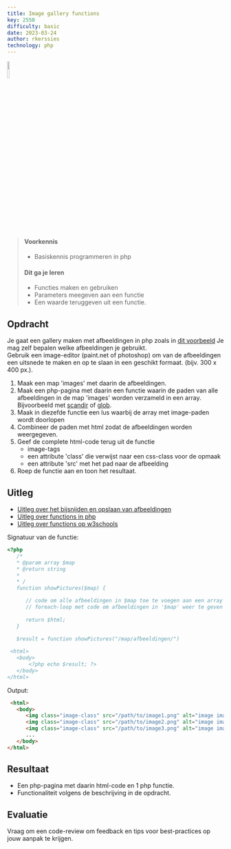 ```yaml
---
title: Image gallery functions
key: 2550
difficulty: basic
date: 2023-03-24
author: rkerssies
technology: php
---
```


<img src="{{ '/_assets/basis/functions.png' | url }}" style="width:10%;">

> #### Voorkennis
> * Basiskennis programmeren in php
> 
> #### Dit ga je leren
> * Functies maken en gebruiken
> * Parameters meegeven aan een functie
> * Een waarde teruggeven uit een functie.

## Opdracht
Je gaat een gallery maken met afbeeldingen in php zoals in [dit voorbeeld](https://by9sfe.csb.app/)
Je mag zelf bepalen welke afbeeldingen je gebruikt.  
Gebruik een image-editor (paint.net of photoshop) om van de afbeeldingen een uitsnede te maken en op te slaan in een geschikt formaat. (bijv. 300 x 400 px.).


1. Maak een map 'images' met daarin de afbeeldingen.
2. Maak een php-pagina met daarin een functie waarin de paden van alle afbeeldingen in de map 'images' worden verzameld in een array. Bijvoorbeeld met [scandir](https://www.php.net/manual/en/function.scandir.php) of [glob](https://www.php.net/manual/en/function.glob.php).
3. Maak in diezefde functie een lus waarbij de array met image-paden wordt doorlopen
4. Combineer de paden met html zodat de afbeeldingen worden weergegeven. 
5. Geef de complete html-code terug uit de functie
    * image-tags
    * een attribute 'class' die verwijst naar een css-class voor de opmaak
    * een attribute 'src' met het pad naar de afbeelding
6. Roep de functie aan en toon het resultaat.


## Uitleg
* [Uitleg over het bijsnijden en opslaan van afbeeldingen](https://www.edutorial.nl/html/afbeeldingen-aanpassen/)
* [Uitleg over functions in php](https://www.edutorial.nl/php/functions/)
* [Uitleg over functions op w3schools](https://www.w3schools.com/php/php_functions.asp)

Signatuur van de functie:
```php
<?php
   /*
   * @param array $map
   * @return string
   * 
   * /
   function showPictures($map) {

      // code om alle afbeeldingen in $map toe te voegen aan een array
      // foreach-loop met code om afbeeldingen in '$map' weer te geven
      
      return $html;
   }

   $result = function showPictures("/map/afbeeldingen/")
 
 <html> 
   <body>
       <?php echo $result; ?>
   </body> 
</html>
```

Output:
```html
 <html> 
   <body>
      <img class="image-class" src="/path/to/image1.png" alt="image image1.png">
      <img class="image-class" src="/path/to/image2.png" alt="image image2.png">
      <img class="image-class" src="/path/to/image3.png" alt="image image3.png">
      ...
   </body> 
</html>
```

## Resultaat
* Een php-pagina met daarin html-code en 1 php functie.
* Functionaliteit volgens de beschrijving in de opdracht.


## Evaluatie
Vraag om een code-review om feedback en tips voor best-practices op jouw aanpak te krijgen.
